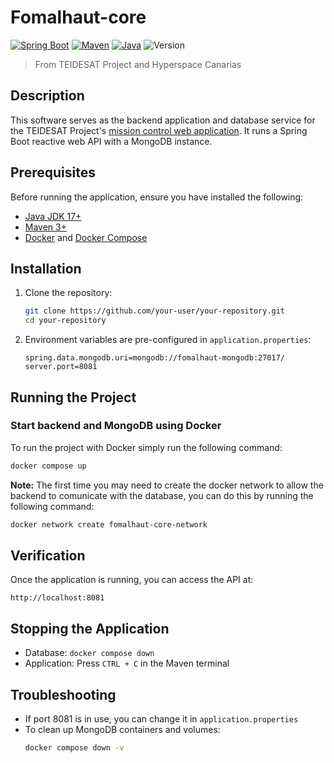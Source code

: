 # Fomalhaut-core
[![Spring Boot](https://img.shields.io/badge/Spring%20Boot-3.4.1-blue.svg)](https://spring.io/projects/spring-boot)
[![Maven](https://img.shields.io/badge/Maven-3%2B-blue.svg)](https://maven.apache.org/)
[![Java](https://img.shields.io/badge/Java-17%2B-orange.svg)](https://adoptium.net/)
![Version](https://img.shields.io/badge/alpha-0.0.0-yellow.svg)
> From TEIDESAT Project and Hyperspace Canarias

## Description
This software serves as the backend application and database service for the TEIDESAT Project's [mission control web application](https://github.com/Teidesat/Fomalhaut).
It runs a Spring Boot reactive web API with a MongoDB instance.


## Prerequisites
Before running the application, ensure you have installed the following:

- [Java JDK 17+](https://adoptium.net/)
- [Maven 3+](https://maven.apache.org/download.cgi)
- [Docker](https://www.docker.com/get-started) and [Docker Compose](https://docs.docker.com/compose/install/)

## Installation
1. Clone the repository:
   ```sh
   git clone https://github.com/your-user/your-repository.git
   cd your-repository
   ```
2. Environment variables are pre-configured in `application.properties`:
   ```properties
   spring.data.mongodb.uri=mongodb://fomalhaut-mongodb:27017/
   server.port=8081
   ```

## Running the Project
### Start backend and MongoDB using Docker
To run the project with Docker simply run the following command:
```sh
docker compose up
```

**Note:** The first time you may need to create the docker network to allow the backend to comunicate with the database, you can do this by running the following command:
```sh
docker network create fomalhaut-core-network
```

## Verification
Once the application is running, you can access the API at:
```
http://localhost:8081
```

## Stopping the Application
- Database: `docker compose down`
- Application: Press `CTRL + C` in the Maven terminal

## Troubleshooting
- If port 8081 is in use, you can change it in `application.properties`
- To clean up MongoDB containers and volumes:
  ```sh
  docker compose down -v
  ```

